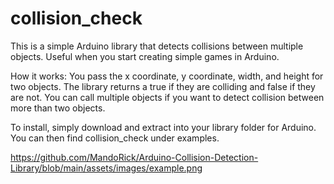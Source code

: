 # collision_check

This is a simple Arduino library that detects collisions between multiple objects. Useful when you start creating simple games in Arduino.

How it works: You pass the x coordinate, y coordinate, width, and height for two objects. The library returns a true if they are colliding and false if they are not. You can call multiple objects if you want to detect collision between more than two objects.

To install, simply download and extract into your library folder for Arduino.  You can then find collision_check under examples.

https://github.com/MandoRick/Arduino-Collision-Detection-Library/blob/main/assets/images/example.png
 
